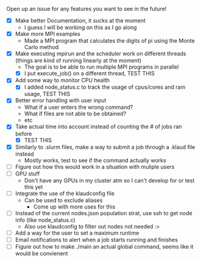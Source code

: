 Open up an issue for any features you want to see in the future!

- [x] Make better Documentation, it sucks at the moment
	- I guess I will be working on this as I go along
- [x] Make more MPI examples
	- Made a MPI program that calculates the digits of pi using the Monte Carlo method
- [x] Make executing mpirun and the scheduler work on different threads (things are kind of running linearly at the moment)
	- The goal is to be able to run multiple MPI programs in parallel
	- [x] I put execute_job() on a different thread, TEST THIS
- [x] Add some way to monitor CPU health
	- [x] I added node_status.c to track the usage of cpus/cores and ram usage, TEST THIS
- [x] Better error handling with user input
	- What if a user enters the wrong command?
	- What if files are not able to be obtained?
	- etc
- [x] Take actual time into account instead of counting the # of jobs ran before
	- [x] TEST THIS
- [x] Similarly to .slurm files, make a way to submit a job through a .klaud file instead
	- Mostly works, test to see if the command actually works
- [ ] Figure out how this would work in a situation with muliple users
- [ ] GPU stuff
	- Don't have any GPUs in my cluster atm so I can't develop for or test this yet
- [ ] Integrate the use of the klaudconfig file
	- Can be used to exclude aliases
		- Come up with more uses for this
- [ ] Instead of the current nodes.json population strat, use ssh to get node info (like node_status.c)
	- Also use klaudconfig to filter out nodes not needed :>
- [ ] Add a way for the user to set a maximum runtime
- [ ] Email notifications to alert when a job starts running and finishes
- [ ] Figure out how to make ./main an actual global command, seems like it would be convienent
